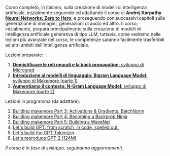 Corso completo, in italiano, sulla creazione di modelli di intelligenza artificiale, inizialmente seguendo ed adattando il corso di **Andrej Karpathy** [**Neural Networks: Zero to Hero**](https://karpathy.ai/zero-to-hero.html), e proseguendo con successivi capitoli sulla generazione di immagini, generazioni di audio ed altro. Il corso, inizialmente, prepara principalmente sulla creazione di modelli di intelligenza artificiale generativa di tipo LLM, tuttavia, come vedremo nelle lezioni più avanzate del corso, le competenze saranno facilmente trasferibili ad altri ambiti dell'intelligenza artificiale.

Lezioni preparate:  
1. [**Demistificare le reti neurali e la back propagation**: sviluppo di Micrograd](Lezioni/Lezione%201%20-%20Reti%20Neurali%20e%20Back%20Propagation.ipynb)
2. [**Introduzione ai modelli di linguaggio: Bigram Language Model**: sviluppo di Makemore (parte 1)](Lezioni/Lezione%202%20-%20Bigram%20Language%20Model.ipynb)
3. [**Aumentiamo il contesto: N-Gram Language Model**: sviluppo di Makemore (parte 2)](Lezioni/Lezione%203%20-%20N-Gram%20Language%20Model.ipynb)

Lezioni in programma (da adattare):  
1. [Building makemore Part 3: Activations & Gradients, BatchNorm](https://youtu.be/P6sfmUTpUmc)
2. [Building makemore Part 4: Becoming a Backprop Ninja](https://youtu.be/q8SA3rM6ckI)
3. [Building makemore Part 5: Building a WaveNet](https://youtu.be/t3YJ5hKiMQ0)
4. [Let's build GPT: from scratch, in code, spelled out.](https://www.youtube.com/watch?v=kCc8FmEb1nY)
5. [Let's build the GPT Tokenizer](https://youtu.be/zduSFxRajkE)
6. [Let's reproduce GPT-2 (124M)](https://youtu.be/l8pRSuU81PU?si=5TDdPC9XpjtFbSzp)

*Il corso è in fase di sviluppo, seguiranno aggiornamenti.*
